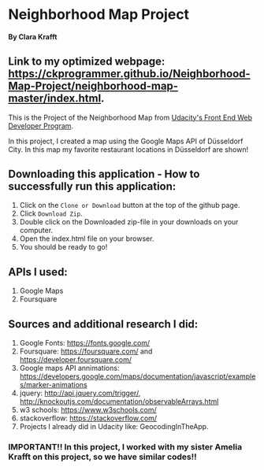# Neighborhood Map Project
#### By Clara Krafft
## Link to my optimized webpage: https://ckprogrammer.github.io/Neighborhood-Map-Project/neighborhood-map-master/index.html.

This is the Project of the Neighborhood Map from [Udacity's Front End Web Developer Program](https://eu.udacity.com/course/front-end-web-developer-nanodegree--nd001).

In this project, I created a map using the Google Maps API of Düsseldorf City. In this map my favorite restaurant locations in Düsseldorf are shown!

## Downloading this application - How to successfully run this application:
1. Click on the ```Clone or Download``` button at the top of the github page.
2. Click ```Download Zip```.
3. Double click on the Downloaded zip-file in your downloads on your computer.
4. Open the index.html file on your browser.
5. You should be ready to go!

## APIs I used:
1. Google Maps
2. Foursquare

## Sources and additional research I did:
1. Google Fonts: https://fonts.google.com/
2. Foursquare: https://foursquare.com/ and https://developer.foursquare.com/
3. Google maps API annimations: https://developers.google.com/maps/documentation/javascript/examples/marker-animations
4. jquery: http://api.jquery.com/trigger/, http://knockoutjs.com/documentation/observableArrays.html
5. w3 schools: https://www.w3schools.com/
6. stackoverflow: https://stackoverflow.com/
7. Projects I already did in Udacity like: GeocodingInTheApp.

### IMPORTANT!! In this project, I worked with my sister Amelia Krafft on this project, so we have similar codes!!
